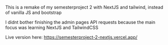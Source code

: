 This is a remake of my semesterproject 2 with NextJS and tailwind, instead of vanilla JS and bootstrap

I didnt bother finishing the admin pages API requests because the main focus was learning NextJS and TailwindCSS

Live version here: https://semesterproject-2-nextjs.vercel.app/
